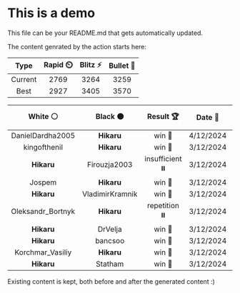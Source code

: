# This is a demo

This file can be your README.md that gets automatically updated.

The content genrated by the action starts here:

<!--START_SECTION:chessStats-->
<!-- Automatically generated with https://github.com/Balastrong/chess-stats-action -->

| Type | Rapid ⏲️ | Blitz ⚡ | Bullet 🔫 |
|:---:|:---:|:---:|:---:|
| Current | 2769 | 3264 | 3259 |
| Best | 2927 | 3405 | 3570 |

| White ⚪ | Black ⚫ | Result 🏆 | Date 📅 | Position 🗺️ | Type 🕕 |
|:---:|:---:|:---:|:---:|:---:|:---:|
| DanielDardha2005 | **Hikaru** | win 🥇 | 4/12/2024 | <a href="http://www.ee.unb.ca/cgi-bin/tervo/fen.pl?select=1kn5/1b6/6p1/2QPp3/2P1Pp2/K1q2P2/R6r/5B2 w - -">Link</a> | Blitz |
| kingofthenil | **Hikaru** | win 🥇 | 3/12/2024 | <a href="http://www.ee.unb.ca/cgi-bin/tervo/fen.pl?select=8/7p/2P2k2/4N1p1/3K2br/8/8/8 w - -">Link</a> | Blitz |
| **Hikaru** | Firouzja2003 | insufficient ⏸️ | 3/12/2024 | <a href="http://www.ee.unb.ca/cgi-bin/tervo/fen.pl?select=8/8/8/4k3/8/6K1/8/8 b - -">Link</a> | Blitz |
| Jospem | **Hikaru** | win 🥇 | 3/12/2024 | <a href="http://www.ee.unb.ca/cgi-bin/tervo/fen.pl?select=8/2k5/8/4p1p1/5pP1/r4P2/5K2/8 w - -">Link</a> | Blitz |
| **Hikaru** | VladimirKramnik | win 🥇 | 3/12/2024 | <a href="http://www.ee.unb.ca/cgi-bin/tervo/fen.pl?select=8/5n2/1R6/7k/4PK2/8/8/8 b - -">Link</a> | Blitz |
| Oleksandr_Bortnyk | **Hikaru** | repetition ⏸️ | 3/12/2024 | <a href="http://www.ee.unb.ca/cgi-bin/tervo/fen.pl?select=8/6k1/r2KP1P1/8/8/8/6R1/8 w - -">Link</a> | Blitz |
| **Hikaru** | DrVelja | win 🥇 | 3/12/2024 | <a href="http://www.ee.unb.ca/cgi-bin/tervo/fen.pl?select=8/k5q1/1p1p4/1P6/2Pp1P1p/P2P2rP/4Q1RK/4B3 b - -">Link</a> | Blitz |
| **Hikaru** | bancsoo | win 🥇 | 3/12/2024 | <a href="http://www.ee.unb.ca/cgi-bin/tervo/fen.pl?select=7k/1p4bb/1np1q2p/7P/1P1B2P1/3P4/2P2QB1/5RK1 b - -">Link</a> | Blitz |
| Korchmar_Vasiliy | **Hikaru** | win 🥇 | 3/12/2024 | <a href="http://www.ee.unb.ca/cgi-bin/tervo/fen.pl?select=1r2r1k1/4p2p/5ppB/1p1PR1N1/2p5/1P6/2P3PP/7K w - -">Link</a> | Blitz |
| **Hikaru** | Statham | win 🥇 | 3/12/2024 | <a href="http://www.ee.unb.ca/cgi-bin/tervo/fen.pl?select=8/2Q4p/1k1r1P2/1p6/1p4pP/1P3qP1/4RP1K/2R5 b - -">Link</a> | Blitz |

<!--END_SECTION:chessStats-->

Existing content is kept, both before and after the generated content :)
